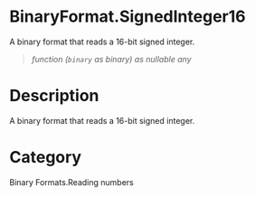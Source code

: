 ﻿# BinaryFormat.SignedInteger16
A binary format that reads a 16-bit signed integer.
> _function (<code>binary</code> as binary) as nullable any_
# Description 
A binary format that reads a 16-bit signed integer.

# Category 
Binary Formats.Reading numbers

